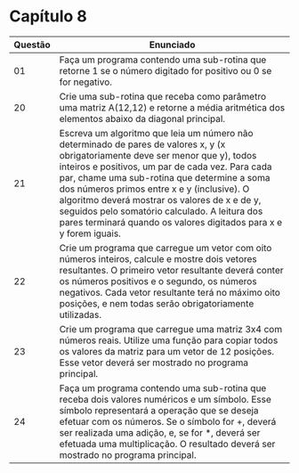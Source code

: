 # Capítulo 8
| Questão | Enunciado |
| ------- | --------- |
|  01     | Faça um programa contendo uma sub-rotina que retorne 1 se o número digitado for positivo ou 0 se for negativo. |
|  20     | Crie uma sub-rotina que receba como parâmetro uma matriz A(12,12) e retorne a média aritmética dos elementos abaixo da diagonal principal. |
|  21     | Escreva um algoritmo que leia um número não determinado de pares de valores x, y (x obrigatoriamente deve ser menor que y), todos inteiros e positivos, um par de cada vez. Para cada par, chame uma sub-rotina que determine a soma dos números primos entre x e y (inclusive). O algoritmo deverá mostrar os valores de x e de y, seguidos pelo somatório calculado. A leitura dos pares terminará quando os valores digitados para x e y forem iguais. |
|  22     | Crie um programa que carregue um vetor com oito números inteiros, calcule e mostre dois vetores resultantes. O primeiro vetor resultante deverá conter os números positivos e o segundo, os números negativos. Cada vetor resultante terá no máximo oito posições, e nem todas serão obrigatoriamente utilizadas. |
|  23     | Crie um programa que carregue uma matriz 3x4 com números reais. Utilize uma função para copiar todos os valores da matriz para um vetor de 12 posições. Esse vetor deverá ser mostrado no programa principal. |
|  24     | Faça um programa contendo uma sub-rotina que receba dois valores numéricos e um símbolo. Esse símbolo representará a operação que se deseja efetuar com os números. Se o símbolo for +, deverá ser realizada uma adição, e, se for *, deverá ser efetuada uma multiplicação. O resultado deverá ser mostrado no programa principal. |

